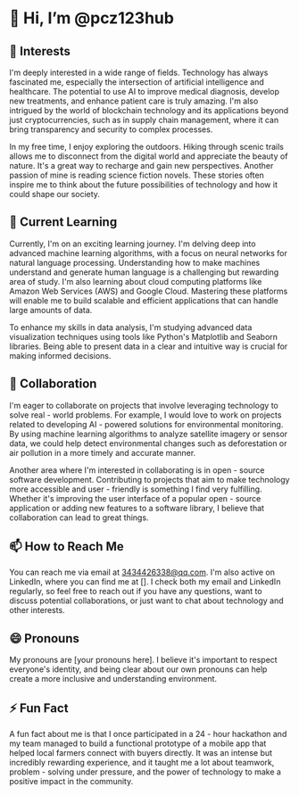 # 👋 Hi, I’m @pcz123hub

## 👀 Interests
I'm deeply interested in a wide range of fields. Technology has always fascinated me, especially the intersection of artificial intelligence and healthcare. The potential to use AI to improve medical diagnosis, develop new treatments, and enhance patient care is truly amazing. I'm also intrigued by the world of blockchain technology and its applications beyond just cryptocurrencies, such as in supply chain management, where it can bring transparency and security to complex processes.

In my free time, I enjoy exploring the outdoors. Hiking through scenic trails allows me to disconnect from the digital world and appreciate the beauty of nature. It's a great way to recharge and gain new perspectives. Another passion of mine is reading science fiction novels. These stories often inspire me to think about the future possibilities of technology and how it could shape our society.

## 🌱 Current Learning
Currently, I'm on an exciting learning journey. I'm delving deep into advanced machine learning algorithms, with a focus on neural networks for natural language processing. Understanding how to make machines understand and generate human language is a challenging but rewarding area of study. I'm also learning about cloud computing platforms like Amazon Web Services (AWS) and Google Cloud. Mastering these platforms will enable me to build scalable and efficient applications that can handle large amounts of data.

To enhance my skills in data analysis, I'm studying advanced data visualization techniques using tools like Python's Matplotlib and Seaborn libraries. Being able to present data in a clear and intuitive way is crucial for making informed decisions.

## 💞️ Collaboration
I'm eager to collaborate on projects that involve leveraging technology to solve real - world problems. For example, I would love to work on projects related to developing AI - powered solutions for environmental monitoring. By using machine learning algorithms to analyze satellite imagery or sensor data, we could help detect environmental changes such as deforestation or air pollution in a more timely and accurate manner.

Another area where I'm interested in collaborating is in open - source software development. Contributing to projects that aim to make technology more accessible and user - friendly is something I find very fulfilling. Whether it's improving the user interface of a popular open - source application or adding new features to a software library, I believe that collaboration can lead to great things.

## 📫 How to Reach Me
You can reach me via email at 3434426338@qq.com. I'm also active on LinkedIn, where you can find me at []. I check both my email and LinkedIn regularly, so feel free to reach out if you have any questions, want to discuss potential collaborations, or just want to chat about technology and other interests.

## 😄 Pronouns
My pronouns are [your pronouns here]. I believe it's important to respect everyone's identity, and being clear about our own pronouns can help create a more inclusive and understanding environment.

## ⚡ Fun Fact
A fun fact about me is that I once participated in a 24 - hour hackathon and my team managed to build a functional prototype of a mobile app that helped local farmers connect with buyers directly. It was an intense but incredibly rewarding experience, and it taught me a lot about teamwork, problem - solving under pressure, and the power of technology to make a positive impact in the community.

<!---
pcz123hub/pcz123hub is a ✨ special ✨ repository because its `README.md` (this file) appears on your GitHub profile.
You can click the Preview link to take a look at your changes.
--->

